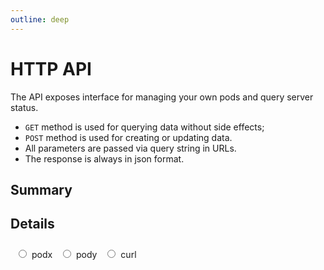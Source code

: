```yaml
---
outline: deep
---
```


<script setup lang="ts">
    import apiData from './api_data.ts';
    import { fmtCurlCmd, fmtPodyCmd, fmtPodxCmd } from './api_data.ts';
    import APIBlock from './api_block.vue';
    import APITable from './api_table.vue';
    import { ref } from 'vue';

    const apiType = ref('podx' as 'curl' | 'podx' | 'pody');


</script>

# HTTP API

The API exposes interface for managing your own pods and query server status.  
- `GET` method is used for querying data without side effects;  
- `POST` method is used for creating or updating data.
- All parameters are passed via query string in URLs.
- The response is always in json format.

## Summary
<APITable :api-data="apiData" />

## Details
<div style="margin-block: 0.5rem; padding: 0.5rem; background-color: var(--vp-c-gray-soft); border-radius: 0.5rem;">
    <label class="api-type-span">
        <input type="radio" v-model="apiType" value="podx" class="mr-2">
        <span>podx</span>
    </label>
    <label class="api-type-span">
        <input type="radio" v-model="apiType" value="pody" class="mr-2">
        <span>pody</span>
    </label>
    <label class="api-type-span">
        <input type="radio" v-model="apiType" value="curl" class="mr-2">
        <span>curl</span>
    </label>
</div>
<template v-if="apiType === 'curl'">

::: tip
Here examples of API calls are provided using `curl` utility.  
For better readability, you can format the output using `python -m json.tool`:  
```sh
curl -s ... | python -m json.tool
```
:::
</template>
<template v-else-if="apiType !== 'curl'">


::: tip
Here examples of API calls are provided using `podx/pody` utility.   
More information about the client-side CLI utilities can be found at [here](/pody-cli).
:::
</template>

<template v-for="apiName in Object.keys(apiData)">

<APIBlock :api-name="apiName" :api-desc="apiData[apiName]">
<template v-if="apiData[apiName].example && apiType === 'curl'">

```sh-vue
{{`${fmtCurlCmd( apiData[apiName].method, apiName, apiData[apiName].example.input)} `}}
```
</template>

<template v-else-if="apiData[apiName].example && apiType === 'pody'">

```sh-vue
{{`${fmtPodyCmd( apiData[apiName].method, apiName, apiData[apiName].example.input)} `}}
```
</template>

<template v-else-if="apiData[apiName].example && apiType === 'podx'">

```sh-vue
{{`${fmtPodxCmd( apiData[apiName].method, apiName, apiData[apiName].example.input)} `}}
```
</template>

</APIBlock>

</template>

<style scoped>
.api-type-span {
    display: inline-block;
    margin-right: 0.5rem;
}
input[type="radio"] {
    margin-right: 0.25rem;
}
</style>